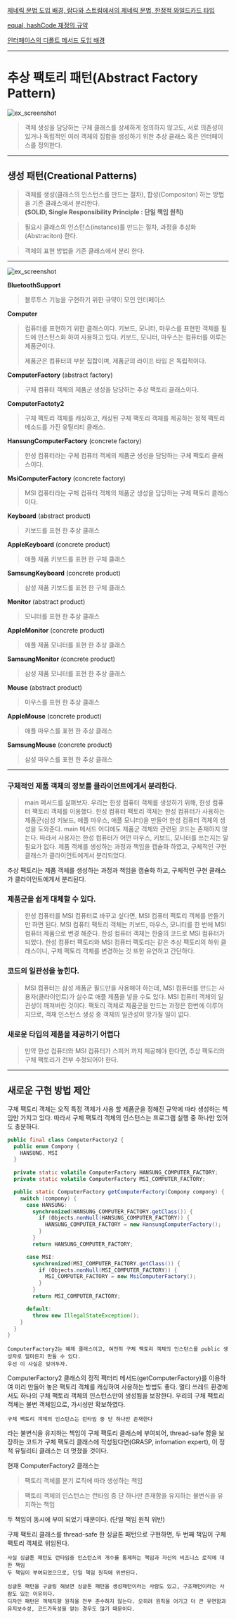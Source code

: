 [제네릭 문법 도입 배경, 람다와 스트림에서의 제네릭 문법, 한정적 와일드카드 타입](https://github.com/jongHyeon0000/DesignPattern-example/tree/main/app/src/main/java/DesignPattern/example/abstract_factory/monitor)  

[equal, hashCode 재정의 규약](https://github.com/jongHyeon0000/DesignPattern-example/tree/main/app/src/main/java/DesignPattern/example/abstract_factory/keyboard)  

[인터페이스의 디폴트 메서드 도입 배경](https://github.com/jongHyeon0000/DesignPattern-example/tree/main/app/src/main/java/DesignPattern/example/abstract_factory/bluetooth)

---------------------

# 추상 팩토리 패턴(Abstract Factory Pattern)

![ex_screenshot](../../../../resources/abstract_factory/176FF73D5039C4BA30.png)


> 객체 생성을 담당하는 구체 클래스를 상세하게 정의하지 않고도, 서로 의존성이 있거나 독립적인 여러 객체의 집합을 생성하기 위한 추상 클래스 혹은 인터페이스를 정의한다.
--------------------

## **생성 패턴(Creational Patterns)**
> 객체를 생성(클래스의 인스턴스를 만드는 절차), 합성(Compositon) 하는 방법을 기존 클래스에서 분리한다.  
>  **(SOLID, Single Responsibility Principle : 단일 책임 원칙)**

> 필요시 클래스의 인스턴스(instance)를 만드는 절차, 과정을 추상화(Abstraciton) 한다.

> 객체의 표현 방법을 기존 클래스에서 분리 한다.

-------------------
![ex_screenshot](../../../../resources/abstract_factory/Abstract_Method.drawio.png)

**BluetoothSupport**
> 블루투스 기능을 구현하기 위한 규약이 모인 인터페이스

**Computer**
> 컴퓨터를 표현하기 위한 클래스이다. 키보드, 모니터, 마우스를 표현한 객체를 필드에 인스턴스화 하여 사용하고 있다. 키보드, 모니터, 마우스는 컴퓨터를 이루는 제품군이다.  
> 
> 제품군은 컴퓨터의 부분 집합이며, 제품군의 라이프 타임 은 독립적이다.

**ComputerFactory** (abstract factory)
> 구체 컴퓨터 객체의 제품군 생성을 담당하는 추상 팩토리 클래스이다.

**ComputerFactoty2**
> 구체 팩토리 객체를 캐싱하고, 캐싱된 구체 팩토리 객체를 제공하는 정적 팩토리 메소드를 가진 유틸리티 클래스.

**HansungComputerFactory** (concrete factory)
> 한성 컴퓨터라는 구체 컴퓨터 객체의 제품군 생성을 담당하는 구체 팩토리 클래스이다.

**MsiComputerFactory** (concrete factory)
> MSI 컴퓨터라는 구체 컴퓨터 객체의 제품군 생성을 담당하는 구체 팩토리 클래스이다.

**Keyboard** (abstract product)
> 키보드를 표현 한 추상 클래스

**AppleKeyboard** (concrete product)
> 애플 제품 키보드를 표현 한 구체 클래스

**SamsungKeyboard** (concrete product)
> 삼성 제품 키보드를 표현 한 구체 클래스

**Monitor** (abstract product)
> 모니터를 표현 한 추상 클래스

**AppleMonitor** (concrete product)
> 애플 제품 모니터를 표현 한 추상 클래스

**SamsungMonitor** (concrete product)
> 삼성 제품 모니터를 표현 한 추상 클래스

**Mouse** (abstract product)
> 마우스를 표현 한 추상 클래스

**AppleMouse** (concrete product)
> 애플 마우스를 표현 한 추상 클래스

**SamsungMouse** (concrete product)
> 삼성 마우스를 표현 한 추상 클래스
-------------------
### **구체적인 제품 객체의 정보를 클라이언트에게서 분리한다.**
>main 메서드를 살펴보자. 우리는 한성 컴퓨터 객체를 생성하기 위해, 한성 컴퓨터 팩토리 객체를 이용했다.
한성 컴퓨터 팩토리 객체는 한성 컴퓨터가 사용하는 제품군(삼성 키보드, 애플 마우스, 애플 모니터)을 만들어 한성 컴퓨터 객체의 생성을 도와준다. main 메서드 어디에도 제품군 객체와 관련된 코드는 존재하지 않는다.
따라서 사용자는 한성 컴퓨터가 어떤 마우스, 키보드, 모니터를 쓰는지는 알 필요가 없다. 제품 객체를 생성하는 과정과 책임을 캡슐화 하였고, 구체적인 구현 클래스가 클라이언트에게서 분리되었다.

추상 팩토리는 제품 객체를 생성하는 과정과 책임을 캡슐화 하고, 구체적인 구현 클래스가 클라이언트에게서 분리된다.

### **제품군을 쉽게 대체할 수 있다.**
>한성 컴퓨터를 MSI 컴퓨터로 바꾸고 싶다면, MSI 컴퓨터 팩토리 객체를 만들기만 하면 된다. MSI 컴퓨터 팩토리 객체는 키보드, 마우스, 모니터를 한 번에 MSI 컴퓨터 제품으로 변경 해준다. 한성 컴퓨터 객체는 한줄의 코드로 MSI 컴퓨터가 되었다. 한성 컴퓨터 팩토리와 MSI 컴퓨터 팩토리는 같은 추상 팩토리의 하위 클래스이니, 구체 팩토리 객체를 변경하는 것 또한 유연하고 간단하다.

### **코드의 일관성을 높힌다.**
>MSI 컴퓨터는 삼성 제품군 필드만을 사용해야 하는데, MSI 컴퓨터를 만드는 사용자(클라이언트)가 실수로 애플 제품을 넣을 수도 있다. MSI 컴퓨터 객체의 일관성이 깨져버린 것이다. 팩토리 객체로 제품군을 만드는 과정은 한번에 이루어지므로, 객체 인스턴스 생성 중 객체의 일관성이 망가질 일이 없다.

### **새로운 타입의 제품을 제공하기 어렵다**
>만약 한성 컴퓨터와 MSI 컴퓨터가 스피커 까지 제공해야 한다면, 추상 팩토리와 구체 팩토리가 전부 수정되어야 한다.

--------------------
## **새로운 구현 방법 제안**

구체 팩토리 객체는 오직 특정 객체가 사용 할 제품군을 정해진 규약에 따라 생성하는 책임만 가지고 있다. 따라서 구체 팩토리 객체의 인스턴스는 프로그램 실행 중 하나만 있어도 충분하다. 

```Java
public final class ComputerFactory2 {
  public enum Compony {
    HANSUNG, MSI
  }
  
  private static volatile ComputerFactory HANSUNG_COMPUTER_FACTORY;
  private static volatile ComputerFactory MSI_COMPUTER_FACTORY;

  public static ComputerFactory getComputerFactory(Compony compony) { 
    switch (compony) {
      case HANSUNG:
        synchronized(HANSUNG_COMPUTER_FACTORY.getClass()) {          
          if (Objects.nonNull(HANSUNG_COMPUTER_FACTORY)) {
            HANSUNG_COMPUTER_FACTORY = new HansungComputerFactory();
          }
        }
        return HANSUNG_COMPUTER_FACTORY;

      case MSI:
        synchronized(MSI_COMPUTER_FACTORY.getClass()) {          
          if (Objects.nonNull(MSI_COMPUTER_FACTORY)) {
            MSI_COMPUTER_FACTORY = new MsiComputerFactory();
          }
        }
        return MSI_COMPUTER_FACTORY;

      default:
        throw new IllegalStateException();
    }
  }
}
```
    ComputerFactory2는 예제 클래스이고, 여전히 구체 팩토리 객체의 인스턴스를 public 생성자로 얼마든지 만들 수 있다.  
    우선 이 사실은 잊어두자. 

ComputerFactory2 클래스의 정적 팩터리 메서드(getComputerFactory)를 이용하여 미리 만들어 놓은 팩토리 객체를 캐싱하여 사용하는 방법도 좋다. 멀티 쓰레드 환경에서도 하나의 구체 팩토리 객체의 인스턴스만이 생성됨을 보장한다. 우리의 구체 팩토리 객체는 불변 객체임으로, 가시성만 확보하였다.  

    구체 팩토리 객체의 인스턴스는 런타임 중 단 하나만 존재한다
라는 불변식을 유지하는 책임이 구체 팩토리 클래스에 부여되어, thread-safe 함을 보장하는 코드가 구체 팩토리 클래스에 작성됬다면(GRASP, infomation expert), 이 정적 유틸리티 클래스는 더 멋졌을 것이다.  

현재 ComputerFactory2 클래스는

>팩토리 객체를 분기 로직에 따라 생성하는 책임  

>팩토리 객체의 인스턴스는 런타임 중 단 하나만 존재함을 유지하는 불변식을 유지하는 책임

두 책임이 동시에 부여 되었기 때문이다. (단일 책임 원칙 위반)  

구체 팩토리 클래스를 thread-safe 한 싱글톤 패턴으로 구현하면, 두 번째 책임이 구체 팩토리 객체로 위임된다.

    사실 싱글톤 패턴도 런타임중 인스턴스의 개수를 통제하는 책임과 자신의 비즈니스 로직에 대한 책임  
    두 책임이 부여되었으므로, 단일 책임 원칙에 위반된다.  
      
    싱글톤 패턴을 구글링 해보면 싱글톤 패턴을 생성패턴이라는 사람도 있고, 구조패턴이라는 사람도 있는 이유이다.  
    디자인 패턴은 객체지향 원칙을 전부 준수하지 않는다. 오히려 원칙을 어기고 더 큰 유연함과 유지보수성, 코드가독성을 얻는 경우도 많기 때문이다.




